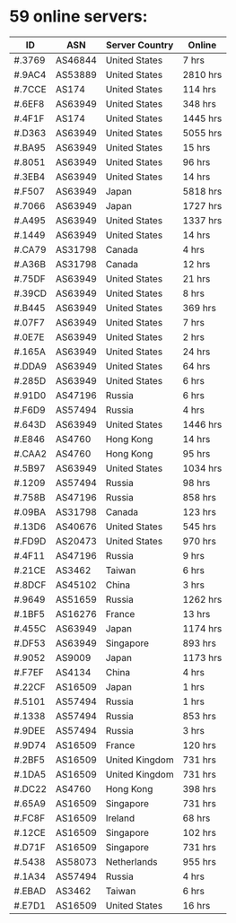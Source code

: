 # 59 online servers:

| ID | ASN | Server Country | Online |
| ------ | ------ | ------ | ------ |
| #.3769 | AS46844 | United States | 7 hrs |
| #.9AC4 | AS53889 | United States | 2810 hrs |
| #.7CCE | AS174 | United States | 114 hrs |
| #.6EF8 | AS63949 | United States | 348 hrs |
| #.4F1F | AS174 | United States | 1445 hrs |
| #.D363 | AS63949 | United States | 5055 hrs |
| #.BA95 | AS63949 | United States | 15 hrs |
| #.8051 | AS63949 | United States | 96 hrs |
| #.3EB4 | AS63949 | United States | 14 hrs |
| #.F507 | AS63949 | Japan | 5818 hrs |
| #.7066 | AS63949 | Japan | 1727 hrs |
| #.A495 | AS63949 | United States | 1337 hrs |
| #.1449 | AS63949 | United States | 14 hrs |
| #.CA79 | AS31798 | Canada | 4 hrs |
| #.A36B | AS31798 | Canada | 12 hrs |
| #.75DF | AS63949 | United States | 21 hrs |
| #.39CD | AS63949 | United States | 8 hrs |
| #.B445 | AS63949 | United States | 369 hrs |
| #.07F7 | AS63949 | United States | 7 hrs |
| #.0E7E | AS63949 | United States | 2 hrs |
| #.165A | AS63949 | United States | 24 hrs |
| #.DDA9 | AS63949 | United States | 64 hrs |
| #.285D | AS63949 | United States | 6 hrs |
| #.91D0 | AS47196 | Russia | 6 hrs |
| #.F6D9 | AS57494 | Russia | 4 hrs |
| #.643D | AS63949 | United States | 1446 hrs |
| #.E846 | AS4760 | Hong Kong | 14 hrs |
| #.CAA2 | AS4760 | Hong Kong | 95 hrs |
| #.5B97 | AS63949 | United States | 1034 hrs |
| #.1209 | AS57494 | Russia | 98 hrs |
| #.758B | AS47196 | Russia | 858 hrs |
| #.09BA | AS31798 | Canada | 123 hrs |
| #.13D6 | AS40676 | United States | 545 hrs |
| #.FD9D | AS20473 | United States | 970 hrs |
| #.4F11 | AS47196 | Russia | 9 hrs |
| #.21CE | AS3462 | Taiwan | 6 hrs |
| #.8DCF | AS45102 | China | 3 hrs |
| #.9649 | AS51659 | Russia | 1262 hrs |
| #.1BF5 | AS16276 | France | 13 hrs |
| #.455C | AS63949 | Japan | 1174 hrs |
| #.DF53 | AS63949 | Singapore | 893 hrs |
| #.9052 | AS9009 | Japan | 1173 hrs |
| #.F7EF | AS4134 | China | 4 hrs |
| #.22CF | AS16509 | Japan | 1 hrs |
| #.5101 | AS57494 | Russia | 1 hrs |
| #.1338 | AS57494 | Russia | 853 hrs |
| #.9DEE | AS57494 | Russia | 3 hrs |
| #.9D74 | AS16509 | France | 120 hrs |
| #.2BF5 | AS16509 | United Kingdom | 731 hrs |
| #.1DA5 | AS16509 | United Kingdom | 731 hrs |
| #.DC22 | AS4760 | Hong Kong | 398 hrs |
| #.65A9 | AS16509 | Singapore | 731 hrs |
| #.FC8F | AS16509 | Ireland | 68 hrs |
| #.12CE | AS16509 | Singapore | 102 hrs |
| #.D71F | AS16509 | Singapore | 731 hrs |
| #.5438 | AS58073 | Netherlands | 955 hrs |
| #.1A34 | AS57494 | Russia | 4 hrs |
| #.EBAD | AS3462 | Taiwan | 6 hrs |
| #.E7D1 | AS16509 | United States | 16 hrs |

